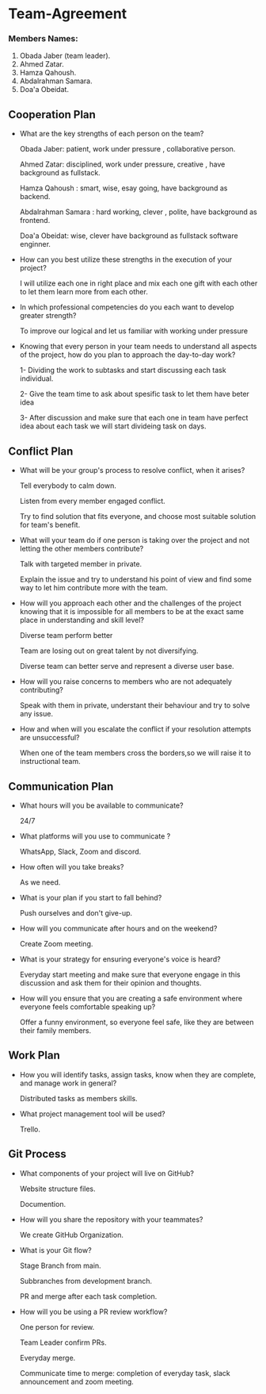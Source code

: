# Team-Agreement

### Members Names:
1. Obada Jaber (team leader).
2. Ahmed Zatar.
3. Hamza Qahoush.
4. Abdalrahman Samara.
5. Doa'a Obeidat.



## Cooperation Plan


* What are the key strengths of each person on the team?
   
   Obada Jaber: patient, work under pressure , collaborative person.
   
   Ahmed Zatar: disciplined, work under pressure, creative , have background as fullstack.
   
   Hamza Qahoush : smart, wise, esay going, have background as backend.
   
   Abdalrahman Samara : hard working, clever , polite, have background as frontend.

   Doa'a Obeidat: wise, clever  have background as fullstack software enginner.
   
* How can you best utilize these strengths in the execution of your project?
  
    I will utilize each one in right place and mix each one gift with each other to let them learn more from each other.
  
* In which professional competencies do you each want to develop greater strength?
  
    To improve our logical and let us familiar with working under pressure
  
  
* Knowing that every person in your team needs to understand all aspects of the project, how do you plan to approach the day-to-day work?

    1- Dividing the work to subtasks and start discussing each task individual.
    
    2- Give the team time to ask about spesific task to let them have beter idea 
    
    3- After discussion and make sure that each one in team have perfect idea about each task we will start divideing task on days.




## Conflict Plan

* What will be your group's process to resolve conflict, when it arises?

   Tell everybody to calm down.

   Listen from every member engaged conflict.

   Try to find solution that fits everyone, and choose most suitable solution for team's benefit.

* What will your team do if one person is taking over the project and not letting the other members contribute?

   Talk with targeted member in private.

   Explain the issue and try to understand his point of view and find some way to let him contribute more with the team.

* How will you approach each other and the challenges of the project knowing that it is impossible for all members to be at the exact same place in understanding and skill level?

   Diverse team perform better

   Team are losing out on great talent by not diversifying.

   Diverse team can better serve and represent a diverse user base.

* How will you raise concerns to members who are not adequately contributing?

   Speak with them in private, understant their behaviour and try to solve any issue.

* How and when will you escalate the conflict if your resolution attempts are unsuccessful?

   When one of the team members cross the borders,so we will raise it to instructional team.
   



## Communication Plan

* What hours will you be available to communicate?

   24/7

* What platforms will you use to communicate ?

   WhatsApp, Slack, Zoom and discord.

* How often will you take breaks?

   As we need.

* What is your plan if you start to fall behind?

   Push ourselves and don't give-up.

* How will you communicate after hours and on the weekend?

   Create Zoom meeting.

* What is your strategy for ensuring everyone's voice is heard?

   Everyday start meeting and make sure that everyone engage in this discussion and ask them for their opinion and thoughts.

* How will you ensure that you are creating a safe environment where everyone feels comfortable speaking up?

   Offer a funny environment, so everyone feel safe, like they are between their family members.
   
   
   

## Work Plan

* How you will identify tasks, assign tasks, know when they are complete, and manage work in general?

   Distributed tasks as members skills.

* What project management tool will be used?

   Trello.
   
   

## Git Process

* What components of your project will live on GitHub?

   Website structure files.

   Documention.

* How will you share the repository with your teammates?

   We create GitHub Organization.

* What is your Git flow?
   
   Stage Branch from main.

   Subbranches from development branch.

   PR and merge after each task completion.

* How will you be using a PR review workflow?

   One person for review.

   Team Leader confirm PRs.

   Everyday merge.

   Communicate time to merge: completion of everyday task, slack announcement and zoom meeting.